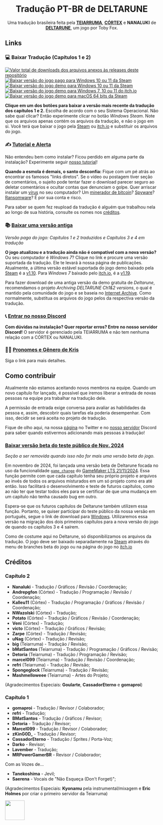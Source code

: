 <div align="center">
  <h1>Tradução PT-BR de DELTARUNE</h1>
  <p>Uma tradução brasileira feita pela <a href="https://twitter.com/teiarruma"><b>TEIARRUMA</b></a>, <a href="https://twitter.com/CortexTraducao" target="_blank"><b>CÓRTEX</b></a> e <b>NANALUKI</b>  de <a href="https://deltarune.com/"><b>DELTARUNE</b></a>, um jogo por Toby Fox. <br>
</div>

## Links

### 💻 Baixar Tradução (Capítulos 1 e 2)

<p dir="auto">
    <a href="#">
        <img src="https://img.shields.io/github/downloads/teiarruma/deltarune-ptbr/total.svg?label=Total%20de%20Downloads" alt="Valor total de downloads dos arquivos anexos às releases deste repositório" title="Contagem desde outubro de 2023" />
    </a>
      <a href="https://github.com/teiarruma/deltarune-ptbr/releases/latest/download/DELTARUNEpago_PTBR_op1_Windows.zip">
        <img src="https://img.shields.io/badge/Windows_Steam_pago-0327c3" title="Baixar versão do jogo pago para Windows 10 ou 11 da Steam"/>
    </a>
    <a href="https://github.com/teiarruma/deltarune-ptbr/releases/download/1.10.7-demo/DELTARUNEdemo_PTBR_op1_Windows.zip">
        <img src="https://img.shields.io/badge/Windows_Steam_demo-0078d7" title="Baixar versão do jogo demo para Windows 10 ou 11 da Steam"/>
    </a>
    <a href="https://github.com/teiarruma/deltarune-ptbr/releases/download/1.19.2-demo/DELTARUNEdemo_PTBR_op1_Windows.zip">
        <img src="https://img.shields.io/badge/Windows_itch.io_demo-31cece" title="Baixar versão do jogo demo para Windows 7, 10 ou 11 do itch.io" />
    </a>
    <a href="https://github.com/teiarruma/deltarune-ptbr/releases/download/1.10.5/DELTARUNEdemo_PTBR_op2_MacOs64Bits.zip">
        <img src="https://img.shields.io/badge/macOS_Steam_demo-green" title="Baixar versão do jogo demo para macOS 64 bits da Steam" />
    </a>
</p>

**Clique em um dos botões para baixar a versão mais recente da tradução dos capítulos 1 e 2.** Escolha de acordo com o seu Sistema Operacional. Não sabe qual clicar? Então experimente clicar no botão _Windows Steam_. Note que os arquivos apenas contém os arquivos da tradução, e não o jogo em si. Você terá que baixar o jogo pela [Steam](https://store.steampowered.com/app/1671210/DELTARUNE/) ou [itch.io](https://tobyfox.itch.io/deltarune) e substituir os arquivos do jogo.

### ✍️ [Tutorial e Alerta](https://youtu.be/SJmiWVmWhlg)

Não entendeu bem como instalar? Ficou perdido em alguma parte da instalação? Experimente seguir [nosso tutorial](https://youtu.be/SJmiWVmWhlg)!

**Quando a esmola é demais, o santo desconfia:** Fique com um pé atrás ao encontrar os famosos "links diretos". Se o vídeo ou postagem tiver seção de comentários, o sujeito pode tentar fazer o download parecer seguro ao deletar comentários e ocultar contas que denunciam o golpe. Quer arriscar instalar um [vírus](https://pt.wikipedia.org/wiki/V%C3%ADrus_de_computador) no seu computador? Um [minerador de bitcoin](https://tecnoblog.net/responde/seu-computador-pode-estar-minerando-bitcoins-agora-saiba-impedir/)? [Spyware](https://pt.wikipedia.org/wiki/Spyware)? [Ransomware](https://pt.wikipedia.org/wiki/Ransomware)? É por sua conta e risco.

Para saber se quem fez reupload da tradução é alguém que trabalhou nela ao longo de sua história, consulte os nomes nos [créditos](#créditos).

### 📚 [Baixar uma versão antiga](https://github.com/teiarruma/deltarune-ptbr/releases)

*Versão paga do jogo: Capítulos 1 e 2 traduzidos e Capítulos 3 e 4 em tradução*

**O jogo atualizou e a tradução ainda não é compatível com a nova versão?** Ou seu computador é _Windows 7_? Clique no link e procure uma versão suportada da tradução. Ele te levará à nossa página de publicações. Atualmente, a última versão estável suportada do jogo demo baixado pela [Steam](https://store.steampowered.com/app/1671210/DELTARUNE/) é a [v1.10](https://github.com/teiarruma/deltarune-ptbr/releases/latest). Para _Windows 7_ baixado pelo [itch.io](https://tobyfox.itch.io/deltarune), é a [v1.19](https://github.com/teiarruma/deltarune-ptbr/releases/tag/1.19.0).

Para fazer download de uma antiga versão da demo gratuita de _Deltarune_, recomendamos o projeto _Archiving DELTARUNE Ch1&2 versions_, o qual é mantido pela comunidade do jogo e se baseia no [Internet Archive](https://archive.org/). Como normalmente, substitua os arquivos do jogo pelos da respectiva versão da tradução.

### 📞 [Entrar no nosso Discord](https://discord.gg/7DtZ7E4yYG)

**Com dúvidas na instalação? Quer reportar erros? Entre no nosso servidor Discord!** O servidor é gerenciado pela TEIARRUMA e não tem nenhuma relação com a CÓRTEX ou NANALUKI.

### 🏳️‍🌈 [Pronomes e Gênero de Kris](assets/PRONOUNS.md)

Siga o link para mais detalhes.

## Como contribuir

Atualmente não estamos aceitando novos membros na equipe. Quando um novo capítulo for lançado, é possível que iremos liberar a entrada de novas pessoas na equipe pra trabalhar na tradução dele.

A permissão de entrada exige conversa para avaliar as habilidades da pessoa e, assim, descobrir quais tarefas ela poderia desempenhar. Com isso, decidir se será aceita no projeto de tradução.

Fique de olho aqui, na nossa [página](https://twitter.com/teiarruma) no Twitter e no [nosso servidor](https://discord.gg/7DtZ7E4yYG) Discord para saber quando estivermos adicionando mais pessoas à tradução!

### [Baixar versão beta do teste público de Nov. 2024](https://github.com/teiarruma/deltarune-ptbr/releases/tag/1.19.2-demo)

*Seção a ser removida quando isso não for mais uma versão beta do jogo.*

Em novembro de 2024, foi lançada uma versão beta de Deltarune focada no uso da funcionalidade [`game_change`](https://manual.gamemaker.io/beta/en/GameMaker_Language/GML_Reference/General_Game_Control/game_change.htm) do  [GameMaker LTS 21/11/2024](https://releases.gamemaker.io/release-notes/2022/0#changes-in-the-original-3-release---ide-v20220383--runtime-v20220398-nov-21-2024). Essa função permite com que cada capítulo tenha seu próprio projeto e arquivos ao invés de todos os arquivos misturados em um só projeto como era até então. Isso facilitará o desenvolvimento e teste de futuros capítulos, como ao não ter que testar todos eles para se certificar de que uma mudança em um capítulo não tenha causado bug em outro.

Espera-se que os futuros capítulos de Deltarune também utilizem essa função. Portanto, se quiser participar do teste público da nossa versão em português, segue o link de download para [Windows](https://github.com/teiarruma/deltarune-ptbr/releases/download/1.19.2-demo/DELTARUNEdemo_PTBR_op1_Windows.zip). Utilizaremos essa versão na migração dos dois primeiros capítulos para a nova versão do jogo de quando os capítulos 3 e 4 saírem.

Como de costume aqui no Deltarune, só disponibilizamos os arquivos da tradução. O jogo deve ser baixado separadamente na [Steam](https://store.steampowered.com/app/1671210/DELTARUNE/) através do menu de branches beta do jogo ou na página do jogo no [itch.io](https://tobyfox.itch.io/deltarune)

## Créditos

### Capítulo 2
- **Nanaluki** - Tradução / Gráficos / Revisão / Coordenação;
- **Andrepgfon** (Córtex) - Tradução / Programação / Revisão / Coordenação;
- **Kalleu11** (Córtex) - Tradução / Programação / Gráficos / Revisão / Coordenação;
- **NWazolski** (Córtex) - Tradução;
- **Potato** (Córtex) - Tradução / Gráficos / Revisão / Coordenação;
- **Veni** (Córtex) - Tradução;
- **victo** (Córtex) - Tradução / Gráficos / Revisão;
- **Zarpe** (Córtex) - Tradução / Revisão;
- **uNag** (Córtex) - Tradução / Revisão;
- **big** (Teiarruma) - Tradução / Revisão;
- **bMatSantos** (Teiarruma) - Tradução / Programação / Gráficos / Revisão;
- **Detoria** (Teiarruma) - Tradução / Programação / Revisão;
- **marcel099** (Teiarruma) - Tradução / Revisão / Coordenação;
- **refri** (Teiarruma) - Tradução / Revisão;
- **Spongeglock** (Teiarruma) - Tradução / Revisão;
- **Mashmelloweee** (Teiarruma) - Artes do Projeto;

(Agradecimentos Especiais: **Goularte**, **CassadorEterno** e **gomaproi**)

### Capítulo 1
- **gomaproi** - Tradução / Revisor / Colaborador;
- **refri** - Tradução;
- **BMatSantos** - Tradução / Gráficos / Revisor;
- **Detoria** - Tradução / Revisor;
- **Marcel099** - Tradução / Revisor / Colaborador;
- **zKinG0D_** - Tradução / Revisor;
- **CassadorEterno** - Tradução / Sprites / Porta-Voz;
- **Darko** - Revisor;
- **Lavember** - Tradução;
- **MRPowerGamerBR** - Revisor / Colaborador;

Com as Vozes de...

- **Tanekoshima** - Jevil;
- **Saerena** - Vocais de "Não Esqueça (Don't Forget)";

(Agradecimentos Especiais: **Kyonamu** pela instrumental/mixagem e **Eric Holmes** por criar o primeiro servidor da Teiarruma)

<img width="64" height="64" src="https://user-images.githubusercontent.com/28575885/134047058-652bd587-e9af-4e84-b0cd-e99c2b4ecad7.png">
